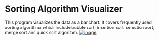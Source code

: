 # Sorting Algorithm Visualizer
 This program visualizes the data as a bar chart. It covers frequently used sorting algorithms which include bubble sort, insertion sort, selection sort, merge sort and quick sort algorithm.
 <a href ="https://github.com/JayedRafiProjects/sorting_algorithm_visualizer"><img src="https://github.com/JayedRafiProjects/sorting_algorithm_visualizer/blob/main/image.png" alt="image"></a>
